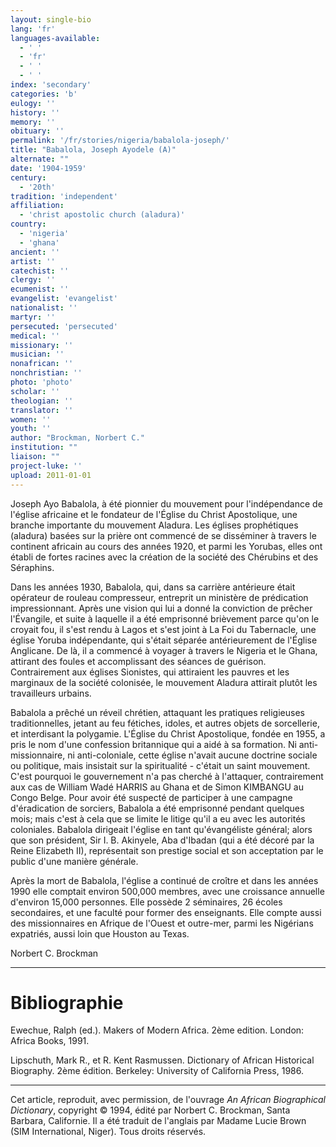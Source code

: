 ```yaml
---
layout: single-bio
lang: 'fr'
languages-available:
  - ' '
  - 'fr'
  - ' '
  - ' '
index: 'secondary'
categories: 'b'
eulogy: ''
history: ''
memory: ''
obituary: ''
permalink: '/fr/stories/nigeria/babalola-joseph/'
title: "Babalola, Joseph Ayodele (A)"
alternate: ""
date: '1904-1959'
century:
  - '20th'
tradition: 'independent'
affiliation:
  - 'christ apostolic church (aladura)'
country:
  - 'nigeria'
  - 'ghana'
ancient: ''
artist: ''
catechist: ''
clergy: ''
ecumenist: ''
evangelist: 'evangelist'
nationalist: ''
martyr: ''
persecuted: 'persecuted'
medical: ''
missionary: ''
musician: ''
nonafrican: ''
nonchristian: ''
photo: 'photo'
scholar: ''
theologian: ''
translator: ''
women: ''
youth: ''
author: "Brockman, Norbert C."
institution: ""
liaison: ""
project-luke: ''
upload: 2011-01-01
---
```




Joseph Ayo Babalola, à été pionnier du mouvement pour l'indépendance de l'église africaine et le fondateur de l'Église du Christ Apostolique, une branche importante du mouvement Aladura. Les églises prophétiques (aladura) basées sur la prière ont commencé de se disséminer à travers le continent africain au cours des années 1920, et parmi les Yorubas, elles ont établi de fortes racines avec la création de la société des Chérubins et des Séraphins.

Dans les années 1930, Babalola, qui, dans sa carrière antérieure était opérateur de rouleau compresseur, entreprit un ministère de prédication impressionnant. Après une vision qui lui a donné la conviction de prêcher l'Évangile, et suite à laquelle il a été emprisonné brièvement parce qu'on le croyait fou, il s'est rendu à Lagos et s'est joint à La Foi du Tabernacle, une église Yoruba indépendante, qui s'était séparée antérieurement de l'Église Anglicane. De là, il a commencé à voyager à travers le Nigeria et le Ghana, attirant des foules et accomplissant des séances de guérison. Contrairement aux églises Sionistes, qui attiraient les pauvres et les marginaux de la société colonisée, le mouvement Aladura attirait plutôt les travailleurs urbains.

Babalola a prêché un réveil chrétien, attaquant les pratiques religieuses traditionnelles, jetant au feu  fétiches, idoles, et autres objets de sorcellerie, et interdisant la polygamie. L'Église du Christ Apostolique, fondée en 1955, a pris le nom d'une confession britannique qui a aidé à sa formation. Ni anti-missionnaire, ni anti-coloniale, cette église n'avait aucune doctrine sociale ou politique, mais insistait sur la spiritualité - c'était un saint mouvement. C'est pourquoi le gouvernement n'a pas cherché à l'attaquer, contrairement aux cas de William Wadé HARRIS au Ghana et de Simon KIMBANGU au Congo Belge. Pour avoir été suspecté de participer à une campagne d'éradication de sorciers, Babalola a été emprisonné pendant quelques mois; mais c'est à cela que se limite le litige qu'il a eu avec les autorités coloniales. Babalola dirigeait l'église en tant qu'évangéliste général; alors que son président, Sir I. B. Akinyele, Aba d'Ibadan (qui a été décoré par la Reine Elizabeth II), représentait son prestige social et son acceptation par le public d'une manière générale.

Après la mort de Babalola, l'église a continué de croître et dans les années 1990 elle comptait environ 500,000 membres, avec une croissance annuelle d'environ 15,000 personnes. Elle possède 2 séminaires, 26 écoles secondaires, et une faculté pour former des enseignants. Elle compte aussi des missionnaires en Afrique de l'Ouest et outre-mer, parmi les Nigérians expatriés, aussi loin que Houston au Texas.

Norbert C. Brockman

---

# Bibliographie

Ewechue, Ralph (ed.). Makers of Modern Africa. 2ème edition. London: Africa Books, 1991.

Lipschuth, Mark R., et R. Kent Rasmussen. Dictionary of African Historical Biography. 2ème édition.
Berkeley: University of California Press, 1986.

---

Cet article, reproduit, avec permission, de l'ouvrage *An African Biographical Dictionary*, copyright &copy; 1994, &eacute;dit&eacute; par Norbert C. Brockman, Santa Barbara, Californie. Il a &eacute;t&eacute; traduit de l'anglais par Madame Lucie Brown (SIM International, Niger).  Tous droits r&eacute;serv&eacute;s.
